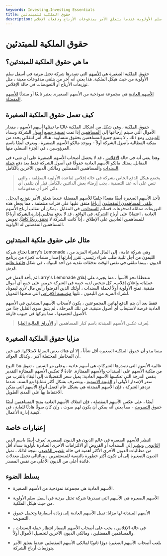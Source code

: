 ```yaml
---
keywords: Investing,Investing Essentials
title: حقوق الملكية للمبتدئين
description: حقوق الملكية الصغيرة هي أسهم الشركات التي تحتل مرتبة في أسفل سلم الأولوية عندما يتعلق الأمر بمدفوعات الأرباح ودفعات الإفلاس.
---
```


# حقوق الملكية للمبتدئين
## ما هي حقوق الملكية للمبتدئين؟

حقوق الملكية الصغيرة هي [الأسهم](/stock) التي تصدرها شركة تحتل مرتبة في أسفل سلم الأولوية من حيث هيكل الملكية. هذا يعني أنه آخر من يتلقى مدفوعات معينة ، مثل توزيعات الأرباح أو التعويضات في حالة الإفلاس.

[الأسهم العادية](/commonstock) هي مجموعة نموذجية من الأسهم الصغيرة. يعتبر تابعًا أو مبتدئًا [للأسهم المفضلة](/preferredstock).

## كيف تعمل حقوق الملكية الصغيرة

[حقوق الملكية](/equity) ، وهي شكل من أشكال الملكية غالبًا ما تمثلها أسهم الأسهم ، مقدار الأموال التي سيتم إرجاعها إلى [المساهمين](/shareholder) إذا تمت [تصفية جميع](/liquidation) [أصول](/asset) الشركة وسداد [الديون .](/debt) ومع ذلك ، لا يتمتع جميع المساهمين بحقوق متساوية. هناك أمر انتقائي يحدد من يمكنه المطالبة بأصول الشركة أولاً - ويوجد مالكو الأسهم الصغيرة ، ويعرف أيضًا باسم المرؤوسين ، في الجزء السفلي منها.

وهذا يعني أنه في حالة [الإفلاس](/bankruptcy) ، قد لا يحصل أصحاب الأسهم الصغيرة على أي شيء في المقابل. يمتلك مالكو الأسهم العادية حقوقًا في أصول الشركة فقط بعد دفع [حملة السندات](/bondholder) والمساهمين المفضلين ومالكي الديون الآخرين بالكامل.

> يخضع هيكل الدفع الخاص بشركة في حالة إفلاس لقاعدة الأولوية المطلقة ، والتي تنص على أنه عند التصفية ، يجب إرضاء بعض الدائنين بالكامل قبل أن يتلقى أي دائن آخر أي مدفوعات.

>

تأخذ الأسهم الصغيرة أيضًا مقعدًا خلفيًا للأسهم المفضلة عندما يتعلق الأمر بتوزيع [الدخل . يتلقى المساهمون المفضلون](/income) [أرباحًا](/dividend) متفق عليها على فترات منتظمة ، مما يجعل هذه التوزيعات مماثلة لمدفوعات قسائم [السندات .](/bond) في المقابل ، يمكن أن تتقلب أرباح الأسهم العادية ، اعتمادًا على أرباح الشركة. في الواقع ، قد لا يدفع [مجلس إدارة الشركة](/boardofdirectors) أرباحًا للمساهمين العاديين على الإطلاق ، إذا كانت الشركة لا [تحقق ربحًا كافيًا](/profit). تعويض المساهمين المفضلين له الأولوية.

## مثال على حقوق ملكية المبتدئين

تحتاج شركة Larry's Lemonade ، وهي شركة عامة ، إلى المال لشراء المزيد من الليمون من أجل تلبية طلب شراء رئيسي. تقرر إدارتها إصدار سندات كجزء من برنامج الديون ، بينما تتلقى في نفس الوقت تدفقات نقدية من أحد البنوك ، في شكل [فائدة عالية](/interestrate) [قرض](/loan).

ثم يأخذ العمل في Larry's Lemonade منعطفًا نحو الأسوأ ، مما يجبره على إغلاق عملياته وإعلان إفلاسه. كل شخص لديه حصة في الشركة حريص على جمع أي أموال متبقية. تمنح الأولوية أولاً لحملة السندات ، أولئك الذين أقرضوا رأس مال لاري ليموناد لشراء المزيد من الليمون ، تليها [مؤسسة الإقراض](/lender) التي منحتها التمويل.

فقط بعد أن يتم الدفع لهاتين المجموعتين ، يكون لأصحاب الأسهم المبتدئين في الأسهم العادية فرصة لاستيعاب أي أصول متبقية. في تلك المرحلة ، لم يتبق سوى القليل جدًا من الأصول لتجميعها ، مما يتركها في جيوب فارغة.

> يُعرف عكس الأسهم المبتدئة باسم كبار المساهمين أو [الأوراق المالية العليا](/seniorsecurity).

>

## مزايا حقوق الملكية الصغيرة

بينما يبدو أن حقوق الملكية الصغيرة أقل شأناً ، إلا أن هناك بعض المزايا لامتلاكها. في حين أن المخاطر المحتملة أكبر ، وكذلك العوائد.

غالبية الأسهم التي تصدرها الشركات هي أسهم عادية ، وعلى مر السنين ، تفوق هذا النوع من ملكية الأسهم على السندات والأسهم الممتازة. عادةً لا تعكس الأسهم الممتازة التقدير بنفس الدرجة التي تعكسها الأسهم العادية: يميل سعر التفضيلات إلى البقاء بالقرب من سعر الإصدار الأولي أو [القيمة الاسمية](/parvalue) ، ويتصرف بشكل أكثر تشابهًا مع السند. عندما تزدهر الشركة ، فإن الأسهم المبتدئة هي بشكل عام أفضل أنواع الأسهم التي يمكن الاحتفاظ بها على المدى الطويل.

أيضًا ، على عكس الأسهم المفضلة ، فإن امتلاك الأسهم العادية يمنح المساهمين أيضًا حقوق [التصويت](/votingright) - مما يعني أنه يمكن أن يكون لهم صوت ، وإن كان صوتًا هادئًا للغاية ، في كيفية إدارة الأعمال.

## إعتبارات خاصة

النظير للأسهم الصغيرة في عالم الديون هو [الديون الصغيرة](/junior-debt). يُعرف أيضًا باسم الدين [الثانوي ،](/subordinateddebt) [ويشير](/subordinateddebt) إلى السندات أو القروض أو الالتزامات الأخرى الصادرة بأولوية سداد أقل من مطالبات الديون الأخرى الأكثر أهمية في حالة [تقصير المُصدر](/default2). نتيجة لذلك ، تميل الديون الصغيرة إلى أن تكون أكثر خطورة بالنسبة للمستثمرين ، وبالتالي تحمل معدلات فائدة أعلى من الديون الأعلى من نفس المصدر.

## يسلط الضوء

- الأسهم العادية هي مجموعة نموذجية من الأسهم الصغيرة.

- الأسهم الصغيرة هي الأسهم التي تصدرها شركة تحتل مرتبة في أسفل سلم الأولوية من حيث هيكل الملكية.

- الأسهم المبتدئة لها مزايا: تميل الأسهم العادية إلى زيادة أسعارها وتحمل حقوق التصويت.

- في حالة الإفلاس ، يجب على أصحاب الأسهم الصغار انتظار حملة السندات ، والمساهمين المفضلين ، ومالكي الديون الآخرين لتحصيل الأموال أولاً.

- يلعب أصحاب الأسهم الصغيرة دورًا ثانويًا لمالكي الأسهم المفضلين عندما يتعلق الأمر بتوزيعات أرباح الشركة.

